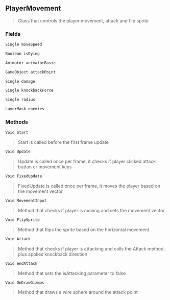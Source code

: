 ## PlayerMovement
> Class that controls the player movement, attack and flip sprite
### Fields
```cs
Single moveSpeed
```
```cs
Boolean isDying
```
```cs
Animator animatorBasic
```
```cs
GameObject attackPoint
```
```cs
Single damage
```
```cs
Single knockbackForce
```
```cs
Single radius
```
```cs
LayerMask enemies
```

### Methods
```cs
Void Start
```
> Start is called before the first frame update
```cs
Void Update
```
> Update is called once per frame, it checks if player clicked attack button or movement keys
```cs
Void FixedUpdate
```
> FixedUpdate is called once per frame, it moves the player based on the movement vector
```cs
Void MovementInput
```
> Method that checks if player is moving and sets the movement vector
```cs
Void FlipSprite
```
> Method that flips the sprite based on the horizontal movement
```cs
Void Attack
```
> Method that checks if player is attacking and calls the Attack method, plus applies knockback direction
```cs
Void endAttack
```
> Method that sets the isAttacking parameter to false
```cs
Void OnDrawGizmos
```
> Method that draws a wire sphere around the attack point


